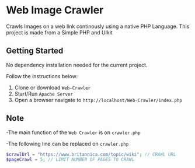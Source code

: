 # Web Image Crawler

Crawls Images on a web link continously using a native PHP Language. 
This project is made from a Simple PHP and UIkit

## Getting Started
No dependency installation needed for the current project.

Follow the instructions below:

1. Clone or download `Web-Crawler`
2. Start/Run `Apache Server`
3. Open a browser navigate to `http://localhost/Web-Crawler/index.php`


## Note

-The main function of the `Web Crawler` is on `crawler.php`

-The following line can be replaced on `crawler.php` 
```php
$crawlUrl = "https://www.britannica.com/topic/wiki"; // CRAWL URL
$pageCrawl = 5; // LIMIT NUMBER OF PAGES TO CRAWL
```

